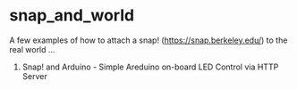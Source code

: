 # snap_and_world

A few examples of how to attach a snap! (https://snap.berkeley.edu/) to the real world ...

01. Snap! and Arduino - Simple Areduino on-board LED Control via HTTP Server
